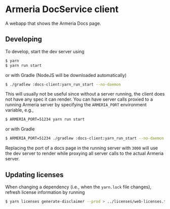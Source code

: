 # Armeria DocService client

A webapp that shows the Armeria Docs page.

## Developing

To develop, start the dev server using 

```bash
$ yarn
$ yarn run start
```

or with Gradle (NodeJS will be downloaded automatically)

```bash
$ ./gradlew :docs-client:yarn_run_start --no-daemon
```

This will usually not be useful since without a server running, the client does not have any spec it can render.
You can have server calls proxied to a running Armeria server by specifying the `ARMERIA_PORT` environment
variable, e.g.,

```bash
$ ARMERIA_PORT=51234 yarn run start
```

or with Gradle

```bash
$ ARMERIA_PORT=51234 ./gradlew :docs-client:yarn_run_start --no-daemon
```

Replacing the port of a docs page in the running server with `3000` will use the dev server to render while
proxying all server calls to the actual Armeria server.

## Updating licenses

When changing a dependency (i.e., when the `yarn.lock` file changes), refresh license information by running

```bash
$ yarn licenses generate-disclaimer --prod > ../licenses/web-licenses.txt
```
